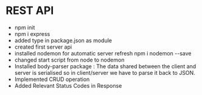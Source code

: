 # REST API

- npm init
- npm i express
- added type in package.json as module
- created first server api
- installed nodemon for automatic server refresh npm i nodemon --save
- changed start script from node to nodemon
- Installed body-parser package : The data shared between the client and server is serialised so in client/server we have to parse it back to JSON.
- Implemented CRUD operation
- Added Relevant Status Codes in Response